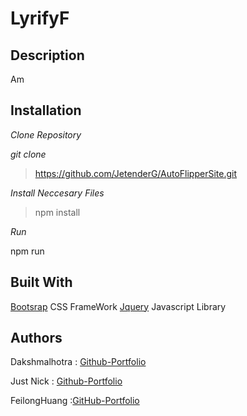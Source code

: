  LyrifyF
 ===============

 Description
 -------
Am 

Installation 
----------

*Clone Repository*

*git clone*

> https://github.com/JetenderG/AutoFlipperSite.git

*Install Neccesary Files*

> npm install

*Run*

npm run

Built With
--------

[Bootsrap](https://getbootstrap.com/) CSS FrameWork
[Jquery](https://jquery.com/) Javascript Library

Authors
-------

Dakshmalhotra : [Github-Portfolio](https://github.com/dakshmalhotra)

Just Nick : [Github-Portfolio](https://github.com/Mr-Ouya)

FeilongHuang :[GitHub-Portfolio](https://github.com/FeilongHuang)

